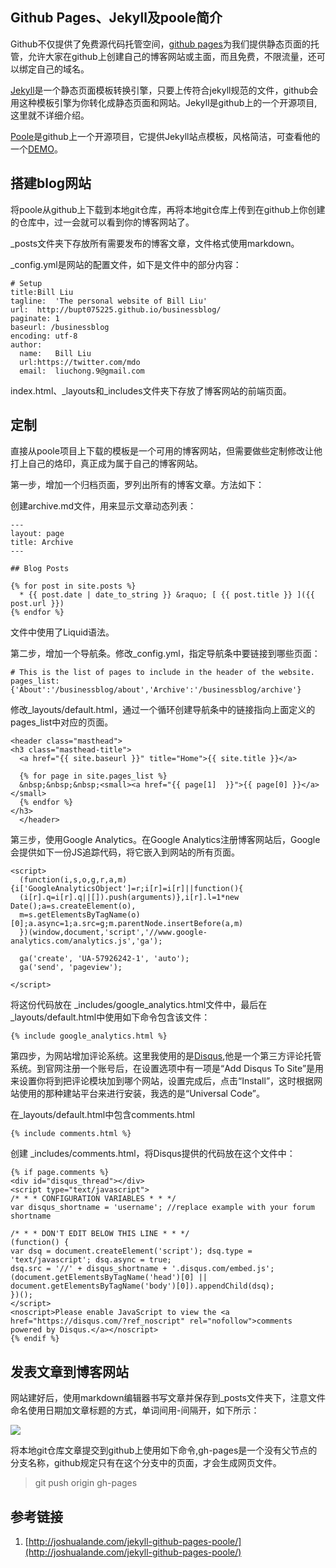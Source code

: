 ﻿## Github Pages、Jekyll及poole简介

Github不仅提供了免费源代码托管空间，[github pages](https://pages.github.com/)为我们提供静态页面的托管，允许大家在github上创建自己的博客网站或主面，而且免费，不限流量，还可以绑定自己的域名。

[Jekyll](https://github.com/jekyll/jekyll)是一个静态页面模板转换引擎，只要上传符合jekyll规范的文件，github会用这种模板引擎为你转化成静态页面和网站。Jekyll是github上的一个开源项目,这里就不详细介绍。

[Poole](https://github.com/poole/poole)是github上一个开源项目，它提供Jekyll站点模板，风格简洁，可查看他的一个[DEMO](demo.getpoole.com)。

## 搭建blog网站

将poole从github上下载到本地git仓库，再将本地git仓库上传到在github上你创建的仓库中，过一会就可以看到你的博客网站了。

_posts文件夹下存放所有需要发布的博客文章，文件格式使用markdown。

_config.yml是网站的配置文件，如下是文件中的部分内容：

    # Setup
    title:Bill Liu
    tagline:  'The personal website of Bill Liu'
    url:  http://bupt075225.github.io/businessblog/
    paginate: 1
    baseurl: /businessblog
    encoding: utf-8
    author:
      name:   Bill Liu
      url:https://twitter.com/mdo
      email:  liuchong.9@gmail.com

index.html、_layouts和_includes文件夹下存放了博客网站的前端页面。

## 定制

直接从poole项目上下载的模板是一个可用的博客网站，但需要做些定制修改让他打上自己的烙印，真正成为属于自己的博客网站。

第一步，增加一个归档页面，罗列出所有的博客文章。方法如下：

创建archive.md文件，用来显示文章动态列表：

    ---
    layout: page
    title: Archive
    ---
    
    ## Blog Posts
    
    {% for post in site.posts %}
      * {{ post.date | date_to_string }} &raquo; [ {{ post.title }} ]({{ post.url }})
    {% endfor %}

文件中使用了Liquid语法。

第二步，增加一个导航条。修改_config.yml，指定导航条中要链接到哪些页面：

    # This is the list of pages to include in the header of the website.
    pages_list:{'About':'/businessblog/about','Archive':'/businessblog/archive'}

修改_layouts/default.html，通过一个循环创建导航条中的链接指向上面定义的pages_list中对应的页面。

    <header class="masthead">
    <h3 class="masthead-title">
      <a href="{{ site.baseurl }}" title="Home">{{ site.title }}</a>
      
      {% for page in site.pages_list %}
      &nbsp;&nbsp;&nbsp;<small><a href="{{ page[1]  }}">{{ page[0] }}</a></small>
      {% endfor %}
    </h3>
      </header>

第三步，使用Google Analytics。在Google Analytics注册博客网站后，Google会提供如下一份JS追踪代码，将它嵌入到网站的所有页面。

    <script>
      (function(i,s,o,g,r,a,m){i['GoogleAnalyticsObject']=r;i[r]=i[r]||function(){
      (i[r].q=i[r].q||[]).push(arguments)},i[r].l=1*new Date();a=s.createElement(o),
      m=s.getElementsByTagName(o)[0];a.async=1;a.src=g;m.parentNode.insertBefore(a,m)
      })(window,document,'script','//www.google-analytics.com/analytics.js','ga');
    
      ga('create', 'UA-57926242-1', 'auto');
      ga('send', 'pageview');
    
    </script>

将这份代码放在 _includes/google_analytics.html文件中，最后在_layouts/default.html中使用如下命令包含该文件：

    {% include google_analytics.html %}

第四步，为网站增加评论系统。这里我使用的是[Disqus](https://disqus.com/),他是一个第三方评论托管系统。到官网注册一个账号后，在设置选项中有一项是“Add Disqus To Site”是用来设置你将到把评论模块加到哪个网站，设置完成后，点击“Install”，这时根据网站使用的那种建站平台来进行安装，我选的是“Universal Code”。

在_layouts/default.html中包含comments.html

    {% include comments.html %}

创建 _includes/comments.html，将Disqus提供的代码放在这个文件中：

    {% if page.comments %}
    <div id="disqus_thread"></div>
    <script type="text/javascript">
    /* * * CONFIGURATION VARIABLES * * */
    var disqus_shortname = 'username'; //replace example with your forum shortname
    
    /* * * DON'T EDIT BELOW THIS LINE * * */
    (function() {
    var dsq = document.createElement('script'); dsq.type = 'text/javascript'; dsq.async = true;
    dsq.src = '//' + disqus_shortname + '.disqus.com/embed.js';
    (document.getElementsByTagName('head')[0] || document.getElementsByTagName('body')[0]).appendChild(dsq);
    })();
    </script>
    <noscript>Please enable JavaScript to view the <a href="https://disqus.com/?ref_noscript" rel="nofollow">comments powered by Disqus.</a></noscript>
    {% endif %}


## 发表文章到博客网站

网站建好后，使用markdown编辑器书写文章并保存到_posts文件夹下，注意文件命名使用日期加文章标题的方式，单词间用-间隔开，如下所示：

![](http://i.imgur.com/hR96StY.png)

将本地git仓库文章提交到github上使用如下命令,gh-pages是一个没有父节点的分支名称，github规定只有在这个分支中的页面，才会生成网页文件。

> git push origin gh-pages

## 参考链接

1. [http://joshualande.com/jekyll-github-pages-poole/](http://joshualande.com/jekyll-github-pages-poole/)